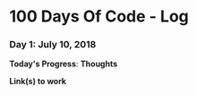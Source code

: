 # 100 Days Of Code - Log

### Day 1: July 10, 2018

**Today's Progress**: 
**Thoughts** 

**Link(s) to work**
